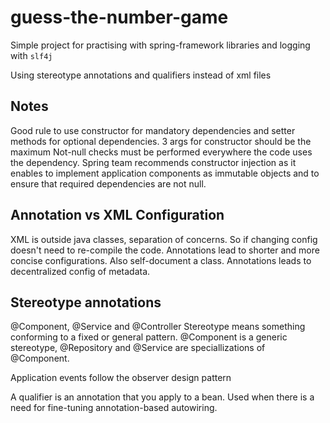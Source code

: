 # guess-the-number-game

Simple project for practising with spring-framework libraries and logging with `slf4j`

Using stereotype annotations and qualifiers instead of xml files

## Notes

Good rule to use constructor for mandatory dependencies and setter methods for
optional dependencies.
3 args for constructor should be the maximum
Not-null checks must be performed everywhere the code uses the dependency.
Spring team recommends constructor injection as it enables to implement application components as immutable objects and to ensure
that required dependencies are not null.

## Annotation vs XML Configuration

XML is outside java classes, separation of concerns. So if changing config doesn't need to re-compile the code.
Annotations lead to shorter and more concise configurations. Also self-document a class.
Annotations leads to decentralized config of metadata.

## Stereotype annotations

@Component, @Service and @Controller
Stereotype means something conforming to a fixed or general pattern.
@Component is a generic stereotype, @Repository and @Service are speciallizations of @Component.

Application events follow the observer design pattern

A qualifier is an annotation that you apply to a bean. Used when there is a need for fine-tuning annotation-based autowiring.
